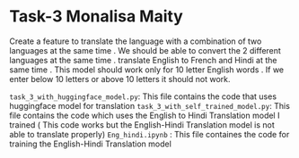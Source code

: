 # Task-3                        Monalisa Maity

Create a feature to translate the language with a combination of two languages at the same time . We should be able to convert the 2 different languages at the same time . translate English to French and Hindi at the same time . This model should work only for 10 letter English words . If we enter below 10 letters or above 10 letters it should not work. 

```task_3_with_huggingface_model.py```: This file contains the code that uses huggingface model for translation
```task_3_with_self_trained_model.py```: This file contains the code which uses the English to Hindi Translation model I trained ( This code works but the English-Hindi Translation model is not able to translate properly)
```Eng_hindi.ipynb``` : This file containes the code for training the English-Hindi Translation model
